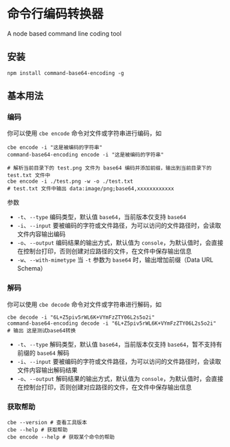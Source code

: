 # 命令行编码转换器

A node based command line coding tool

## 安装

```shell
npm install command-base64-encoding -g
```

## 基本用法

### 编码

你可以使用 `cbe encode` 命令对文件或字符串进行编码，如

```shell
cbe encode -i "这是被编码的字符串"
command-base64-encoding encode -i "这是被编码的字符串"
```

```shell
# 解析当前目录下的 test.png 文件为 base64 编码并添加前缀，输出到当前目录下的 test.txt 文件中
cbe encode -i ./test.png -w -o ./test.txt
# test.txt 文件中输出 data:image/png;base64,xxxxxxxxxxxx
```

参数

+ `-t`、`--type` 编码类型，默认值 `base64`，当前版本仅支持 `base64`
+ `-i`、`--input` 要被编码的字符或文件路径，为可以访问的文件路径时，会读取文件内容输出编码
+ `-o`、`--output` 编码结果的输出方式，默认值为 `console`，为默认值时，会直接在控制台打印，否则创建对应路径的文件，在文件中保存输出信息
+ `-w`、`--with-mimetype` 当 `-t` 参数为 `base64` 时，输出增加前缀（Data URL Schema）

### 解码

你可以使用 `cbe decode` 命令对文件或字符串进行解码，如

```shell
cbe decode -i "6L+Z5piv5rWL6K+VYmFzZTY06L2s5o2i"
command-base64-encoding decode -i "6L+Z5piv5rWL6K+VYmFzZTY06L2s5o2i"
# 输出 这是测试base64转换
```

+ `-t`、`--type` 解码类型，默认值 `base64`，当前版本仅支持 `base64`，暂不支持有前缀的 `base64` 解码
+ `-i`、`--input` 要被编码的字符或文件路径，为可以访问的文件路径时，会读取文件内容输出解码结果
+ `-o`、`--output` 解码结果的输出方式，默认值为 `console`，为默认值时，会直接在控制台打印，否则创建对应路径的文件，在文件中保存输出信息

### 获取帮助

```shell
cbe --version # 查看工具版本
cbe --help # 获取帮助
cbe encode --help # 获取某个命令的帮助
```